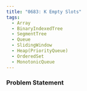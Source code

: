 ```yaml
---
title: "0683: K Empty Slots"
tags:
  - Array
  - BinaryIndexedTree
  - SegmentTree
  - Queue
  - SlidingWindow
  - Heap(PriorityQueue)
  - OrderedSet
  - MonotonicQueue
---
```

### Problem Statement

